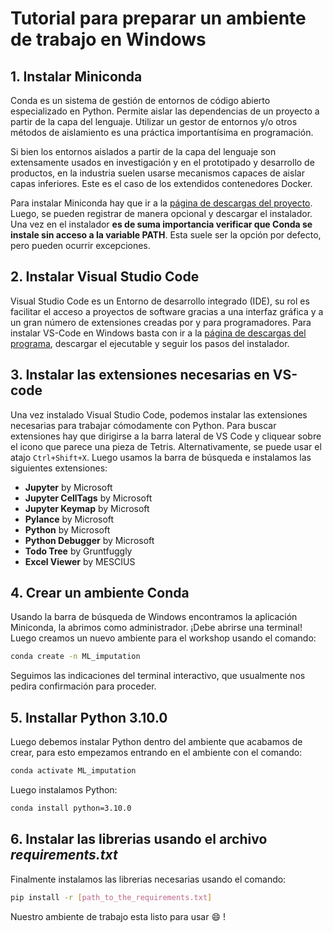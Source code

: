 # Tutorial para preparar un ambiente de trabajo en Windows

## 1. Instalar Miniconda
Conda es un sistema de gestión de entornos de código abierto especializado en Python. Permite aislar las dependencias de un proyecto a partir de la capa del lenguaje. Utilizar un gestor de entornos y/o otros métodos de aislamiento es una práctica importantísima en programación.

Si bien los entornos aislados a partir de la capa del lenguaje son extensamente usados en investigación y en el prototipado y desarrollo de productos, en la industria suelen usarse mecanismos capaces de aislar capas inferiores. Este es el caso de los extendidos contenedores Docker.

Para instalar Miniconda hay que ir a la [página de descargas del proyecto](https://www.anaconda.com/download?utm_source=anacondadocs&utm_medium=documentation&utm_campaign=download&utm_content=installwindows). Luego, se pueden registrar de manera opcional y descargar el instalador. Una vez en el instalador **es de suma importancia verificar que Conda se instale sin acceso a la variable PATH**. Esta suele ser la opción por defecto, pero pueden ocurrir excepciones.

## 2. Instalar Visual Studio Code
Visual Studio Code es un Entorno de desarrollo integrado (IDE), su rol es facilitar el acceso a proyectos de software gracias a una interfaz gráfica y a un gran número de extensiones creadas por y para programadores. Para instalar VS-Code en Windows basta con ir a la [página de descargas del programa](https://code.visualstudio.com/download), descargar el ejecutable y seguir los pasos del instalador.

## 3. Instalar las extensiones necesarias en VS-code
Una vez instalado Visual Studio Code, podemos instalar las extensiones necesarias para trabajar cómodamente con Python. Para buscar extensiones hay que dirigirse a la barra lateral de VS Code y cliquear sobre el icono que parece una pieza de Tetris. Alternativamente, se puede usar el atajo ```Ctrl+Shift+X```. Luego usamos la barra de búsqueda e instalamos las siguientes extensiones:

- **Jupyter** by Microsoft
- **Jupyter CellTags** by Microsoft
- **Jupyter Keymap** by Microsoft
- **Pylance** by Microsoft
- **Python** by Microsoft
- **Python Debugger** by Microsoft
- **Todo Tree** by Gruntfuggly
- **Excel Viewer** by MESCIUS

## 4. Crear un ambiente Conda
Usando la barra de búsqueda de Windows encontramos la aplicación Miniconda, la abrimos como administrador. ¡Debe abrirse una terminal!  
Luego creamos un nuevo ambiente para el workshop usando el comando:

```bash
conda create -n ML_imputation
```
Seguimos las indicaciones del terminal interactivo, que usualmente nos pedira confirmación para proceder.
## 5. Installar Python 3.10.0
Luego debemos instalar Python dentro del ambiente que acabamos de crear, para esto empezamos entrando en el ambiente con el comando:

```bash
conda activate ML_imputation
```

Luego instalamos Python:

```bash
conda install python=3.10.0
```
## 6. Instalar las librerias usando el archivo *requirements.txt*
Finalmente instalamos las librerias necesarias usando el comando:

```bash
pip install -r [path_to_the_requirements.txt]
```

Nuestro ambiente de trabajo esta listo para usar :smile: !